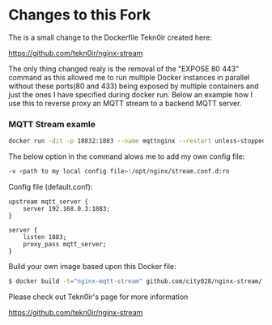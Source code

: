 
# Changes to this Fork

The is a small change to the Dockerfile Tekn0ir created here:

https://github.com/tekn0ir/nginx-stream

The only thing changed realy is the removal of the "EXPOSE 80 443" command as this allowed me to run multiple Docker instances in parallel without these ports(80 and 433) being exposed by multiple containers and just the ones I have specified during docker run. Below an example how I use this to reverse proxy an MQTT stream to a backend MQTT server.

### MQTT Stream examle

```bash
docker run -dit -p 18832:1883 --name mqttnginx --restart unless-stopped -v /root/docker-nginx/conf/conf.d:/opt/nginx/stream.conf.d:ro -d mqtt-nginx-stream
```

The below option in the command alows me to add my own config file:
```bash
-v <path to my local config file>:/opt/nginx/stream.conf.d:ro
 ```   
Config file (default.conf):

	upstream mqtt_server {
		server 192.168.0.3:1883;
	}

	server {
		listen 1883;
		proxy_pass mqtt_server;
	}
    

Build your own image based upon this Docker file:

```bash
$ docker build -t="nginx-mqtt-stream" github.com/city028/nginx-stream/
```
Please check out Tekn0ir's page for more information

https://github.com/tekn0ir/nginx-stream

